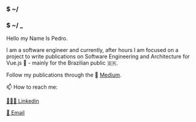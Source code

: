 ### $ ~/
### $ ~/ _

Hello my Name Is Pedro.

I am a software engineer and currently, after hours I am focused on a project to write publications on Software Engineering and Architecture for Vue.js 💚 - mainly for the Brazilian public 🇧🇷. 

Follow my publications through the 🧠 [Medium](https://pedromoraisf.medium.com).

📫 How to reach me:

[👨🏽‍💻 Linkedin](https://www.linkedin.com/in/pedromoraisf)

[📧 Email](mailto:pedro.morais1997@gmail.com)
